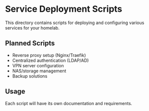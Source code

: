 # Service Deployment Scripts

This directory contains scripts for deploying and configuring various services for your homelab.

## Planned Scripts

- Reverse proxy setup (Nginx/Traefik)
- Centralized authentication (LDAP/AD)
- VPN server configuration
- NAS/storage management
- Backup solutions

## Usage

Each script will have its own documentation and requirements. 